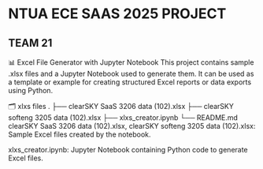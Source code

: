 # NTUA ECE SAAS 2025 PROJECT

## TEAM 21

📊 Excel File Generator with Jupyter Notebook
This project contains sample .xlsx files and a Jupyter Notebook used to generate them. It can be used as a template or example for creating structured Excel reports or data exports using Python.

🗂️ xlxs files
.
├── clearSKY SaaS 3206 data (102).xlsx
├── clearSKY softeng 3205 data (102).xlsx
├── xlxs_creator.ipynb
└── README.md
clearSKY SaaS 3206 data (102).xlsx, clearSKY softeng 3205 data (102).xlsx: Sample Excel files created by the notebook.

xlxs_creator.ipynb: Jupyter Notebook containing Python code to generate Excel files.
